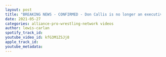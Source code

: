 ```yaml
---
layout: post
title: "BREAKING NEWS - CONFIRMED - Don Callis is no longer an executive with Impact Wrestling."
date: 2021-05-27
categories: alliance-pro-wrestling-network videos
author: lewis-carlan
spotify_track_id: 
youtube_video_id: kfG3M1ZSJj8
apple_track_id: 
youtube_metadata: 
---
```

